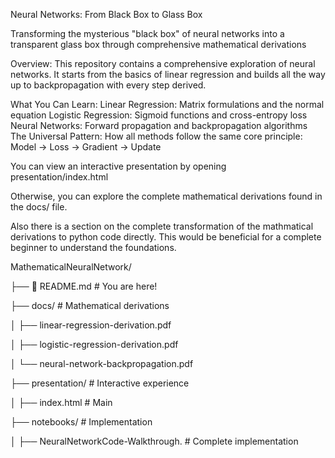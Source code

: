 Neural Networks: From Black Box to Glass Box

Transforming the mysterious "black box" of neural networks into a transparent glass box through comprehensive mathematical derivations



Overview: This repository contains a comprehensive exploration of neural networks. It starts from the basics of linear regression and builds all the way up to backpropagation with every step derived.


What You Can Learn: Linear Regression: Matrix formulations and the normal equation
Logistic Regression: Sigmoid functions and cross-entropy loss
Neural Networks: Forward propagation and backpropagation algorithms
The Universal Pattern: How all methods follow the same core principle: Model -> Loss -> Gradient -> Update

You can view an interactive presentation by opening presentation/index.html 


Otherwise, you can explore the complete mathematical derivations found in the docs/ file.

Also there is a section on the complete transformation of the mathmatical derivations to python code directly. This would be beneficial for a complete beginner to understand the foundations.


MathematicalNeuralNetwork/ 

├── 📄 README.md                       # You are here!

├──  docs/                              # Mathematical derivations

│       ├──  linear-regression-derivation.pdf

│       ├──  logistic-regression-derivation.pdf

│       └──  neural-network-backpropagation.pdf


├──  presentation/                          # Interactive experience

│       ├──  index.html                      # Main    

├──  notebooks/                            # Implementation

│       ├──  NeuralNetworkCode-Walkthrough.   # Complete implementation


